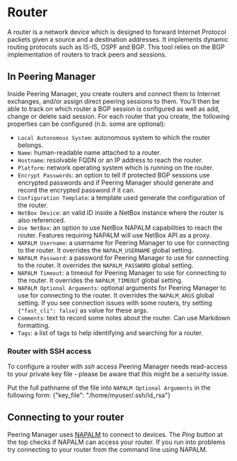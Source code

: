 # Router

A router is a network device which is designed to forward Internet Protocol
packets given a source and a destination addresses. It implements dynamic
routing protocols such as IS-IS, OSPF and BGP. This tool relies on the BGP
implementation of routers to track peers and sessions.

## In Peering Manager

Inside Peering Manager, you create routers and connect them to Internet
exchanges, and/or assign direct peering sessions to them. You'll then be able to
track on which router a BGP session is configured as well as add, change or
delete said session. For each router that you create, the following properties
can be configured (n.b. some are optional):

  * `Local Autonomous System`: autonomous system to which the router belongs.
  * `Name`: human-readable name attached to a router.
  * `Hostname`: resolvable FQDN or an IP address to reach the router.
  * `Platform`: network operating system which is running on the router.
  * `Encrypt Passwords`: an option to tell if protected BGP sessions use
    encrypted passwords and if Peering Manager should generate and record the
    encrypted password if it can.
  * `Configuration Template`: a template used generate the configuration of the
    router.
  * `NetBox Device`: an valid ID inside a NetBox instance where the router is
    also referenced.
  * `Use NetBox`: an option to use NetBox NAPALM capabilities to reach the
    router. Features requiring NAPALM will use NetBox API as a proxy.
  * `NAPALM Username`: a username for Peering Manager to use for connecting to
    the router. It overrides the `NAPALM_USERNAME` global setting.
  * `NAPALM Password`: a password for Peering Manager to use for connecting to
    the router. It overrides the `NAPALM_PASSWORD` global setting.
  * `NAPALM Timeout`: a timeout for Peering Manager to use for connecting to
    the router. It overrides the `NAPALM_TIMEOUT` global setting.
  * `NAPALM Optional Arguments`: optional arguments for Peering Manager to use
    for connecting to the router. It overrides the `NAPALM_ARGS` global
    setting. If you see connection issues with some routers, try setting
    `{"fast_cli": false}` as value for these args.
  * `Comments`: text to record some notes about the router. Can use Markdown
    formatting.
  * `Tags`: a list of tags to help identifying and searching for a router.

### Router with SSH access
To configure a router with *ssh* access Peering Manager needs read-access to your private key file - please be aware that this might be a security issue.

Put the full pathname of the file into `NAPALM Optional Arguments` in the following form:
    {"key_file": "/home/myuser/.ssh/id_rsa"}

## Connecting to your router
Peering Manager uses [NAPALM](https://napalm.readthedocs.io) to connect to devices. The *Ping* button at the top checks if NAPALM can access your router. If you run into problems try connecting to your router from the command line using NAPALM.
